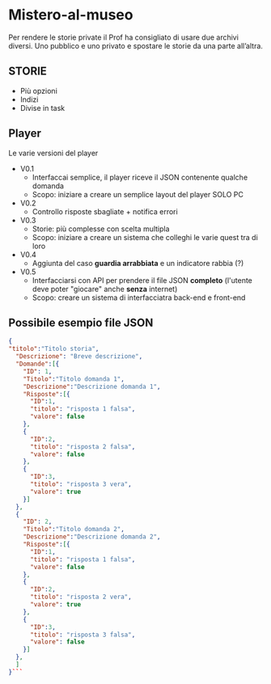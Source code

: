 # Mistero-al-museo

Per rendere le storie private il Prof ha consigliato di usare due archivi diversi. Uno pubblico e uno privato e spostare le storie da una parte all’altra.

## STORIE

- Più opzioni
- Indizi
- Divise in task

## Player

Le varie versioni del player

- V0.1
  - Interfaccai semplice, il player riceve il JSON contenente qualche domanda
  - Scopo: iniziare a creare un semplice layout del player SOLO PC
- V0.2
  - Controllo risposte sbagliate + notifica errori
- V0.3
  - Storie: più complesse con scelta multipla
  - Scopo: iniziare a creare un sistema che colleghi le varie quest tra di loro
- V0.4
  - Aggiunta del caso **guardia arrabbiata** e un indicatore rabbia (?)
- V0.5
  - Interfacciarsi con API per prendere il file JSON **completo** (l'utente deve poter "giocare" anche **senza** internet)
  - Scopo: creare un sistema di interfacciatra back-end e front-end

## Possibile esempio file JSON

````JSON
{
"titolo":"Titolo storia",
  "Descrizione": "Breve descrizione",
  "Domande":[{
    "ID": 1,
    "Titolo":"Titolo domanda 1",
    "Descrizione":"Descrizione domanda 1",
    "Risposte":[{
      "ID":1,
      "titolo": "risposta 1 falsa",
      "valore": false
    },
    {
      "ID":2,
      "titolo": "risposta 2 falsa",
      "valore": false
    },
    {
      "ID":3,
      "titolo": "risposta 3 vera",
      "valore": true
    }]
  },
  {
    "ID": 2,
    "Titolo":"Titolo domanda 2",
    "Descrizione":"Descrizione domanda 2",
    "Risposte":[{
      "ID":1,
      "titolo": "risposta 1 falsa",
      "valore": false
    },
    {
      "ID":2,
      "titolo": "risposta 2 vera",
      "valore": true
    },
    {
      "ID":3,
      "titolo": "risposta 3 falsa",
      "valore": false
    }]
  },
  ]
}```
````
